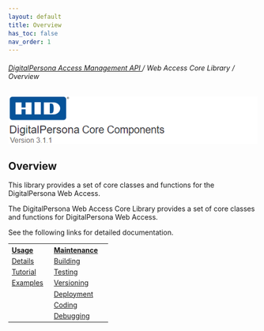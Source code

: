 ```yaml
---
layout: default
title: Overview
has_toc: false
nav_order: 1  
---
```


###### [DigitalPersona Access Management API ](https://lenhodgeman.github.io/digitalpersona-access-management-api/)/ Web Access Core Library / Overview  

![](docs/assets/HID-DPAM-Core.png)  

## Overview


This library provides a set of core classes and functions for the DigitalPersona Web Access.

The DigitalPersona Web Access Core Library provides a set of core classes and functions for DigitalPersona Web Access.

See the following links for detailed documentation.

<table style="width:40%;">
  <tr>
    <th style="width:20%" ALIGN="left"><A HREF="https://hidglobal.github.io/digitalpersona-core/docs/usage/index.html">Usage</A></th>
    <th style="width:35%" ALIGN="left"><A HREF="https://hidglobal.github.io/digitalpersona-core/docs/maintain/index.html">Maintenance</A></th>
  </tr>
  <tr>
  <td valign="top" ><A HREF="docs/usage/details.html">Details</A></td>
  <td><A HREF="docs/maintain/building.html">Building</A></td>
  </tr>
  <tr>
    <td valign="top"><A HREF="docs/usage/how-to.html.html">Tutorial</A></td>
    <td valign="top"><A HREF="docs/maintain/testing.html">Testing</A></td>
  </tr>
  <tr>
    <td valign="top"><A HREF="docs/usage/reference.html">Examples</A></td>
    <td valign="top"><A HREF="docs/maintain/coding.html">Versioning</A></td>
  </tr>
  <tr>
    <td valign="top"></td>
    <td valign="top"><A HREF="docs/maintain/documenting.html">Deployment</A></td>
  </tr>
  <tr>
    <td valign="top"></td>
    <td valign="top"><A HREF="docs/maintain/version.html">Coding</A></td>
  </tr>  
  <tr>
    <td valign="top">&nbsp;</td>
    <td valign="top"><A HREF="docs/maintain/deploy.html">Debugging</A></td>
  </tr>
</table>
